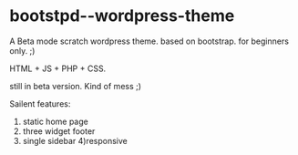 bootstpd--wordpress-theme
=========================

A Beta mode scratch wordpress theme. based on bootstrap.  for beginners only. ;)

HTML + JS + PHP + CSS.

still in beta version. Kind of mess ;)


Sailent features:<br/>
1) static home page
2) three widget footer
3) single sidebar
4)responsive


